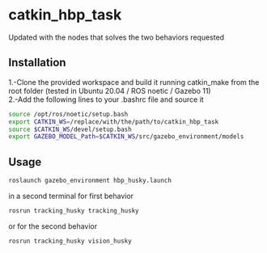 # catkin_hbp_task

Updated with the nodes that solves the two behaviors requested 

## Installation

1.-Clone the provided workspace and build it running catkin_make from the root folder (tested in Ubuntu 20.04 / ROS noetic / Gazebo 11)  
2.-Add the following lines to your .bashrc file and source it 

```bash
source /opt/ros/noetic/setup.bash
export CATKIN_WS=/replace/with/the/path/to/catkin_hbp_task
source $CATKIN_WS/devel/setup.bash
export GAZEBO_MODEL_Path=$CATKIN_WS/src/gazebo_environment/models
```

## Usage

```bash
roslaunch gazebo_environment hbp_husky.launch
```

in a second terminal for first behavior

```bash
rosrun tracking_husky tracking_husky
```
or for the second behavior
```bash
rosrun tracking_husky vision_husky
```
